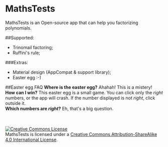 # MathsTests
MathsTests is an Open-source app that can help you factorizing polynomials.

##Supported:
- Trinomail factoring;
- Ruffini's rule;

###Extras:
- Material design (AppCompat & support library);
- Easter egg :-)

##Easter egg FAQ
<b>Where is the easter egg?</b>
Ahahah! This is a mistery!
<br><b>How can I win?</b> This easter egg is a small game. You can click only the <i>right</i> numbers, or the app will crash. If the number displayed is not <i>right</i>, click outside it.
<br><b>Which numbers are <i>right</i>?</b> Eh, that's a big question.

<br><br>
<a rel="license" href="http://creativecommons.org/licenses/by-sa/4.0/"><img alt="Creative Commons License" style="border-width:0" src="https://i.creativecommons.org/l/by-sa/4.0/88x31.png" /></a><br />MathsTests is licensed under a <a rel="license" href="http://creativecommons.org/licenses/by-sa/4.0/">Creative Commons Attribution-ShareAlike 4.0 International License</a>.
